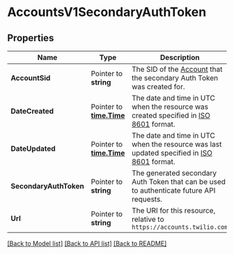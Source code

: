 # AccountsV1SecondaryAuthToken

## Properties

Name | Type | Description | Notes
------------ | ------------- | ------------- | -------------
**AccountSid** | Pointer to **string** | The SID of the [Account](https://www.twilio.com/docs/iam/api/account) that the secondary Auth Token was created for. |
**DateCreated** | Pointer to [**time.Time**](time.Time.md) | The date and time in UTC when the resource was created specified in [ISO 8601](https://en.wikipedia.org/wiki/ISO_8601) format. |
**DateUpdated** | Pointer to [**time.Time**](time.Time.md) | The date and time in UTC when the resource was last updated specified in [ISO 8601](https://en.wikipedia.org/wiki/ISO_8601) format. |
**SecondaryAuthToken** | Pointer to **string** | The generated secondary Auth Token that can be used to authenticate future API requests. |
**Url** | Pointer to **string** | The URI for this resource, relative to `https://accounts.twilio.com` |

[[Back to Model list]](../README.md#documentation-for-models) [[Back to API list]](../README.md#documentation-for-api-endpoints) [[Back to README]](../README.md)


